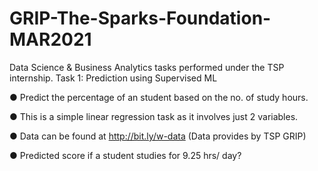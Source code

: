 # GRIP-The-Sparks-Foundation-MAR2021
 Data Science & Business Analytics tasks performed under the TSP internship.
 Task 1:
Prediction using Supervised ML

● Predict the percentage of an student based on the no. of study hours.

● This is a simple linear regression task as it involves just 2 variables.

● Data can be found at http://bit.ly/w-data (Data provides by TSP GRIP)

● Predicted score if a student studies for 9.25 hrs/ day?
